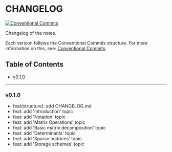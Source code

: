 <h1>CHANGELOG</h1>

[![Conventional Commits](https://img.shields.io/badge/Conventional%20Commits-1.0.0-%23FE5196?logo=conventionalcommits&logoColor=white)](https://conventionalcommits.org)

Changelog of the notes.

Each version follows the Conventional Commits structure. For more information on this, see: [Conventional Commits](https://www.conventionalcommits.org/en/v1.0.0/).


<h2>Table of Contents</h2>

- [v0.1.0](#v010)

--------------------

### v0.1.0

- feat(structure): add CHANGELOG.md
- feat: add 'Introduction' topic
- feat: add 'Notation' topic
- feat: add 'Matrix Operations' topic
- feat: add 'Basic matrix decomposition' topic
- feat: add 'Determinants' topic
- feat: add 'Sparse matrices' topic
- feat: add 'Storage schemes' topic